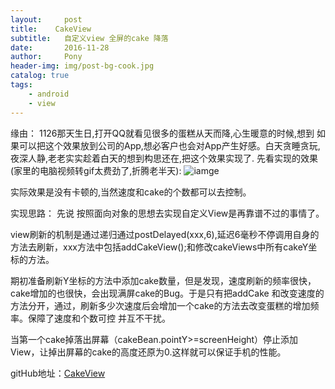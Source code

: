 ```yaml
---
layout:     post
title:    CakeView
subtitle:   自定义view 全屏的cake 降落
date:       2016-11-28
author:     Pony
header-img: img/post-bg-cook.jpg
catalog: true
tags:
    - android
    - view
---
```


缘由：
1126那天生日,打开QQ就看见很多的蛋糕从天而降,心生暖意的时候,想到  如果可以把这个效果放到公司的App,想必客户也会对App产生好感。白天贪睡贪玩,夜深人静,老老实实趁着白天的想到构思还在,把这个效果实现了.
先看实现的效果(家里的电脑视频转gif太费劲了,折腾老半天):
![iamge](http://almostlover.com.cn/img/cakeview.png)

实际效果是没有卡顿的,当然速度和cake的个数都可以去控制。

实现思路：
先说   按照面向对象的思想去实现自定义View是再靠谱不过的事情了。

view刷新的机制是通过递归通过postDelayed(xxx,6),延迟6毫秒不停调用自身的方法去刷新，xxx方法中包括addCakeView();和修改cakeViews中所有cakeY坐标的方法。

期初准备刷新Y坐标的方法中添加cake数量，但是发现，速度刷新的频率很快，cake增加的也很快，会出现满屏cake的Bug。于是只有把addCake 和改变速度的方法分开，通过，刷新多少次速度后会增加一个cake的方法去改变蛋糕的增加频率。保障了速度和个数可控 并互不干扰。

当第一个cake掉落出屏幕（cakeBean.pointY>=screenHeight）停止添加View，让掉出屏幕的cake的高度还原为0.这样就可以保证手机的性能。

 

gitHub地址：[CakeView](https://github.com/liaopen123/CakeView)

